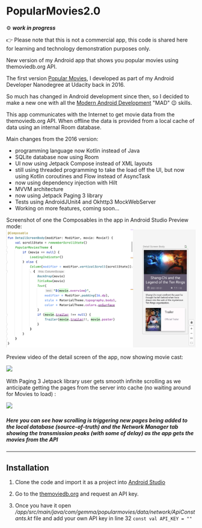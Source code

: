 # PopularMovies2.0

:gear: **_work in progress_** 

:point_right: Please note that this is not a commercial app, this code is shared here for learning and technology demonstration purposes only.

New version of my Android app that shows you popular movies using themoviedb.org API.

The first version [Popular Movies](https://github.com/GemmaLaraSavill/PopularMovies#readme), I developed as part of my Android Developer Nanodegree at Udacity back in 2016. 

So much has changed in Android development since then, so I decided to make a new one with all the [Modern Android Development](https://developer.android.com/series/mad-skills) "MAD" :wink: skills.

This app communicates with the Internet to get movie data from the themoviedb.org API. 
When offline the data is provided from a local cache of data using an internal Room database.

Main changes from the 2016 version:

- programming language now Kotlin instead of Java
- SQLite database now using Room
- UI now using Jetpack Compose instead of XML layouts
- still using threaded programming to take the load off the UI, but now using Kotlin coroutines and Flow instead of AsyncTask
- now using dependency injection with Hilt
- MVVM architecture
- now using Jetpack Paging 3 library
- Tests using AndroidJUnit4 and Okhttp3 MockWebServer
- Working on more features, coming soon...

Screenshot of one the Composables in the app in Android Studio Preview mode:
![Preview of Movie detail screen body](./github/movie-detail-screen-UI-compose-preview.png)

Preview video of the detail screen of the app, now showing movie cast:

<img src="./github/app-preview-with-cast-and-providers.gif" width="320" />

With Paging 3 Jetpack library user gets smooth infinite scrolling as we anticipate getting the pages from the server into cache (no waiting around for Movies to load) :

<img src="./github/paging-3-db-and-network-manager.gif" />

##### Here you can see how scrolling is triggering new pages being added to the local database (source-of-truth) and the Network Manager tab showing the transmission peaks (with some of delay) as the app gets the movies from the API



<hr />




## Installation

1. Clone the code and import it as a project into [Android Studio](https://developer.android.com/studio)

2. Go to the [themoviedb.org](http://themoviedb.org) and request an API key. 

3. Once you have it open
_/app/src/main/java/com/gemma/popularmovies/data/network/ApiConstants.kt_ 
file and add your own API key in line 32
`const val API_KEY = ""`
